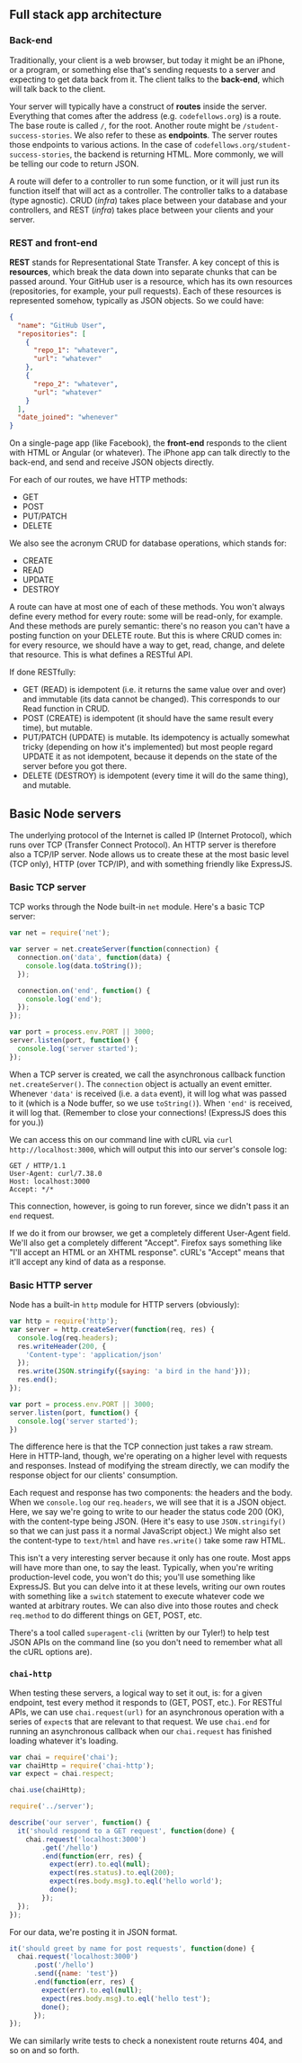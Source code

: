 ## Full stack app architecture
### Back-end
Traditionally, your client is a web browser, but today it might be an iPhone, or a program, or something else that's sending requests to a server and expecting to get data back from it. The client talks to the **back-end**, which will talk back to the client.

Your server will typically have a construct of **routes** inside the server. Everything that comes after the address (e.g. `codefellows.org`) is a route. The base route is called `/`, for the root. Another route might be `/student-success-stories`. We also refer to these as **endpoints**. The server routes those endpoints to various actions. In the case of `codefellows.org/student-success-stories`, the backend is returning HTML. More commonly, we will be telling our code to return JSON.

A route will defer to a controller to run some function, or it will just run its function itself that will act as a controller. The controller talks to a database (type agnostic). CRUD (*infra*) takes place between your database and your controllers, and REST (*infra*) takes place between your clients and your server.

### REST and front-end

**REST** stands for Representational State Transfer. A key concept of this is **resources**, which break the data down into separate chunks that can be passed around. Your GitHub user is a resource, which has its own resources (repositories, for example, your pull requests). Each of these resources is represented somehow, typically as JSON objects. So we could have:
```json
{
  "name": "GitHub User",
  "repositories": [
    {
      "repo_1": "whatever",
      "url": "whatever"
    },
    {
      "repo_2": "whatever",
      "url": "whatever"
    }
  ],
  "date_joined": "whenever"
}
```
On a single-page app (like Facebook), the **front-end** responds to the client with HTML or Angular (or whatever). The iPhone app can talk directly to the back-end, and send and receive JSON objects directly.

For each of our routes, we have HTTP methods:
- GET
- POST
- PUT/PATCH
- DELETE

We also see the acronym CRUD for database operations, which stands for:
- CREATE
- READ
- UPDATE
- DESTROY

A route can have at most one of each of these methods. You won't always define every method for every route: some will be read-only, for example. And these methods are purely semantic: there's no reason you can't have a posting function on your DELETE route. But this is where CRUD comes in: for every resource, we should have a way to get, read, change, and delete that resource. This is what defines a RESTful API.

If done RESTfully:
- GET (READ) is idempotent (i.e. it returns the same value over and over) and immutable (its data cannot be changed). This corresponds to our Read function in CRUD.
- POST (CREATE) is idempotent (it should have the same result every time), but mutable.
- PUT/PATCH (UPDATE) is mutable. Its idempotency is actually somewhat tricky (depending on how it's implemented) but most people regard UPDATE it as not idempotent, because it depends on the state of the server before you got there.
- DELETE (DESTROY) is idempotent (every time it will do the same thing), and mutable.

## Basic Node servers

The underlying protocol of the Internet is called IP (Internet Protocol), which runs over TCP (Transfer Connect Protocol). An HTTP server is therefore also a TCP/IP server. Node allows us to create these at the most basic level (TCP only), HTTP (over TCP/IP), and with something friendly like ExpressJS.

### Basic TCP server
TCP works through the Node built-in `net` module. Here's a basic TCP server:
```javascript
var net = require('net');

var server = net.createServer(function(connection) {
  connection.on('data', function(data) {
    console.log(data.toString());
  });

  connection.on('end', function() {
    console.log('end');
  });
});

var port = process.env.PORT || 3000;
server.listen(port, function() {
  console.log('server started');
});
```
When a TCP server is created, we call the asynchronous callback function `net.createServer()`. The `connection` object is actually an event emitter. Whenever `'data'` is received (i.e. a `data` event), it will log what was passed to it (which is a Node buffer, so we use `toString()`). When `'end'` is received, it will log that. (Remember to close your connections! (ExpressJS does this for you.))

We can access this on our command line with cURL via `curl http://localhost:3000`, which will output this into our server's console log:
```
GET / HTTP/1.1
User-Agent: curl/7.38.0
Host: localhost:3000
Accept: */*
```
This connection, however, is going to run forever, since we didn't pass it an `end` request.

If we do it from our browser, we get a completely different User-Agent field. We'll also get a completely different "Accept". Firefox says something like "I'll accept an HTML or an XHTML response". cURL's "Accept" means that it'll accept any kind of data as a response.

### Basic HTTP server
Node has a built-in `http` module for HTTP servers (obviously):
```javascript
var http = require('http');
var server = http.createServer(function(req, res) {
  console.log(req.headers);
  res.writeHeader(200, {
    'Content-type': 'application/json'
  });
  res.write(JSON.stringify({saying: 'a bird in the hand'}));
  res.end();
});

var port = process.env.PORT || 3000;
server.listen(port, function() {
  console.log('server started');
})
```
The difference here is that the TCP connection just takes a raw stream. Here in HTTP-land, though, we're operating on a higher level with requests and responses. Instead of modifying the stream directly, we can modify the response object for our clients' consumption.

Each request and response has two components: the headers and the body. When we `console.log` our `req.headers`, we will see that it is a JSON object. Here, we say we're going to write to our header the status code 200 (OK), with the content-type being JSON. (Here it's easy to use `JSON.stringify()` so that we can just pass it a normal JavaScript object.) We might also set the content-type to `text/html` and have `res.write()` take some raw HTML.

This isn't a very interesting server because it only has one route. Most apps will have more than one, to say the least. Typically, when you're writing production-level code, you won't do this; you'll use something like ExpressJS. But you can delve into it at these levels, writing our own routes with something like a `switch` statement to execute whatever code we wanted at arbitrary routes. We can also dive into those routes and check `req.method` to do different things on GET, POST, etc.

There's a tool called `superagent-cli` (written by our Tyler!) to help test JSON APIs on the command line (so you don't need to remember what all the cURL options are).

### `chai-http`

When testing these servers, a logical way to set it out, is: for a given endpoint, test every method it responds to (GET, POST, etc.). For RESTful APIs, we can use `chai.request(url)` for an asynchronous operation with a series of `expect`s that are relevant to that request. We use `chai.end` for running an asynchronous callback when our `chai.request` has finished loading whatever it's loading.
```javascript
var chai = require('chai');
var chaiHttp = require('chai-http');
var expect = chai.respect;

chai.use(chaiHttp);

require('../server');

describe('our server', function() {
  it('should respond to a GET request', function(done) {
    chai.request('localhost:3000')
        .get('/hello')
        .end(function(err, res) {
          expect(err).to.eql(null);
          expect(res.status).to.eql(200);
          expect(res.body.msg).to.eql('hello world');
          done();
        });
  });
});
```
For our data, we're posting it in JSON format.
```javascript
it('should greet by name for post requests', function(done) {
  chai.request('localhost:3000')
      .post('/hello')
      .send({name: 'test'})
      .end(function(err, res) {
        expect(err).to.eql(null);
        expect(res.body.msg).to.eql('hello test');
        done();
      });
});
```
We can similarly write tests to check a nonexistent route returns 404, and so on and so forth.

